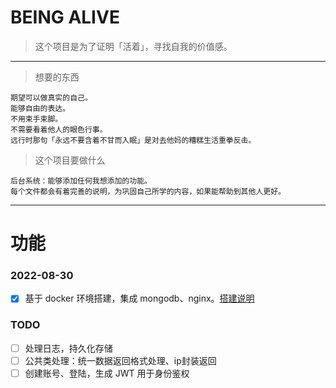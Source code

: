 <!--
 * @Date: 2022-08-28 14:44:57
 * @LastEditTime: 2022-08-31 10:02:53
-->

# BEING ALIVE

> 这个项目是为了证明「活着」，寻找自我的价值感。

---

> 想要的东西

```
期望可以做真实的自己。
能够自由的表达。
不用束手束脚。
不需要看着他人的眼色行事。
远行时那句「永远不要含着不甘而入眠」是对去他妈的糟糕生活重拳反击。
```

> 这个项目要做什么

```
后台系统：能够添加任何我想添加的功能。
每个文件都会有着完善的说明，为巩固自己所学的内容，如果能帮助到其他人更好。
```

---

# 功能

### 2022-08-30

- [x] 基于 docker 环境搭建，集成 mongodb、nginx。[搭建说明](https://github.com/allenYetu211/BEING-ALIVE/blob/main/record/nginx-mongodb-docker.config.md)

### TODO
- [ ] 处理日志，持久化存储
- [ ] 公共类处理：统一数据返回格式处理、ip封装返回
- [ ] 创建账号、登陆，生成 JWT 用于身份鉴权
